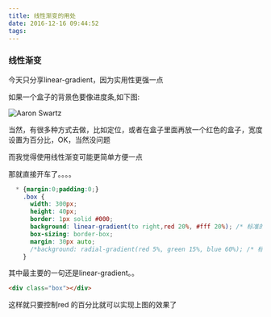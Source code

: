 ```yaml
---
title: 线性渐变的用处
date: 2016-12-16 09:44:52
tags:
---
```


### 线性渐变

今天只分享linear-gradient，因为实用性更强一点

如果一个盒子的背景色要像进度条,如下图:

![Aaron Swartz](http://ww2.sinaimg.cn/large/005QDhBjgw1fasee5t9qzj30kc03umx0.jpg)

当然，有很多种方式去做，比如定位，或者在盒子里面再放一个红色的盒子，宽度设置为百分比，OK，当然没问题

而我觉得使用线性渐变可能更简单方便一点

那就直接开车了。。。。

```css
  * {margin:0;padding:0;}
    .box {
      width: 300px;
      height: 40px;
      border: 1px solid #000;
      background: linear-gradient(to right,red 20%, #fff 20%); /* 标准的语法 */
      box-sizing: border-box;
      margin: 30px auto;
      /*background: radial-gradient(red 5%, green 15%, blue 60%); /* 标准的语法 */*/
    }
```

其中最主要的一句还是linear-gradient。。

```html
<div class="box"></div>
```

这样就只要控制red 的百分比就可以实现上图的效果了